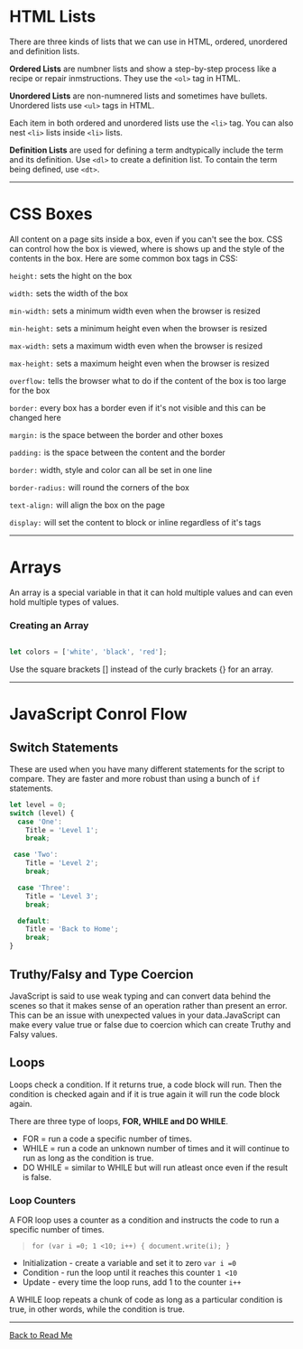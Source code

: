 # HTML Lists

There are three kinds of lists that we can use in HTML, ordered, unordered and definition lists.

**Ordered Lists** are numbner lists and show a step-by-step process like a recipe or repair inmstructions. They use the `<ol>` tag in HTML.

**Unordered Lists** are non-numnered lists and sometimes have bullets. Unordered lists use `<ul>` tags in HTML.

Each item in both ordered and unordered lists use the `<li>` tag. You can also nest `<li>` lists inside `<li>` lists.


**Definition Lists** are used for defining a term andtypically include the term and its definition. Use `<dl>` to create a definition list. To contain the term being defined, use `<dt>`.

---

# CSS Boxes

All content on a page sits inside a box, even if you can't see the box. CSS can control how the box is viewed, where is shows up and the style of the contents in the box. Here are some common box tags in CSS:


`height:` sets the hight on the box

`width:` sets the width of the box

`min-width:` sets a minimum width even when the browser is resized

`min-height:` sets a minimum height even when the browser is resized

`max-width:` sets a maximum width even when the browser is resized

`max-height:` sets a maximum height even when the browser is resized

`overflow:` tells the browser what to do if the content of the box is too large for the box

`border:` every box has a border even if it's not visible and this can be changed here

`margin:` is the space between the border and other boxes

`padding:` is the space between the content and the border

`border:` width, style and color can all be set in one line

`border-radius:` will round the corners of the box

`text-align:` will align the box on the page

`display:` will set the content to block or inline regardless of it's tags

---

# Arrays

An array is a special variable in that it can hold multiple values and can even hold multiple types of values. 

### Creating an Array

```Javascript

let colors = ['white', 'black', 'red'];
```

Use the square brackets [] instead of the curly brackets {} for an array.

---

# JavaScript Conrol Flow

## Switch Statements
These are used when you have many different statements for the script to compare. They are faster and more robust than using a bunch of `if` statements. 

```javascript
let level = 0;
switch (level) {
  case 'One':
    Title = 'Level 1';
    break;

 case 'Two':
    Title = 'Level 2';
    break;

  case 'Three':
    Title = 'Level 3';
    break;

  default:
    Title = 'Back to Home';
    break;
}
```
## Truthy/Falsy and Type Coercion

JavaScript is said to use weak typing and can convert data behind the scenes so that it makes sense of an operation rather than present an error. This can be an issue with unexpected values in your data.JavaScript can make every value true or false due to coercion which can create Truthy and Falsy values.

## Loops

Loops check a condition. If it returns true, a code block will run. Then the condition is checked again and if it is true again it will run the code block again.

There are three type of loops, **FOR, WHILE and DO WHILE**.

- FOR = run a code a specific number of times.
- WHILE = run a code an unknown number of times and it will continue to run as long as the condition is true.
- DO WHILE = similar to WHILE but will run atleast once even if the result is false.

### Loop Counters

A FOR loop uses a counter as a condition and instructs the code to run a specific number of times. 

>`for (var i =0; 1 <10; i++) {
    document.write(i);
}`

- Initialization - create a variable and set it to zero `var i =0`
- Condition - run the loop until it reaches this counter `1 <10`
- Update - every time the loop runs, add 1 to the counter `i++`

A WHILE loop repeats a chunk of code as long as a particular condition is true, in other words, while the condition is true.


---


[Back to Read Me](../README.md)